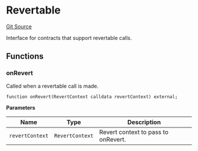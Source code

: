 # Revertable
[Git Source](https://github.com/zeta-chain/protocol-contracts/blob/1ebf02353d4ffe1e3d159fe4887220a0672a2035/contracts/Revert.sol)

Interface for contracts that support revertable calls.


## Functions
### onRevert

Called when a revertable call is made.


```solidity
function onRevert(RevertContext calldata revertContext) external;
```
**Parameters**

|Name|Type|Description|
|----|----|-----------|
|`revertContext`|`RevertContext`|Revert context to pass to onRevert.|


